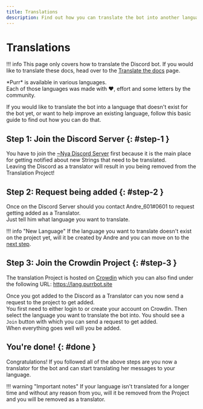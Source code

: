 ```yaml
---
title: Translations
description: Find out how you can translate the bot into another language.
---
```


[discord]: https://purrbot.site/discord
[crowdin]: https://crowdin.com

# Translations

!!! info
    This page only covers how to translate the Discord bot.
    If you would like to translate these docs, head over to the [Translate the docs](translate-docs.md) page.

\*Purr* is available in various languages.  
Each of those languages was made with :heart:, effort and some letters by the community.

If you would like to translate the bot into a language that doesn't exist for the bot yet, or want to help improve an existing language, follow this basic guide to find out how you can do that.

## Step 1: Join the Discord Server {: #step-1 }
You have to join the [~Nya Discord Server][discord] first because it is the main place for getting notified about new Strings that need to be translated.  
Leaving the Discord as a translator will result in you being removed from the Translation Project!

## Step 2: Request being added {: #step-2 }
Once on the Discord Server should you contact Andre_601#0601 to request getting added as a Translator.  
Just tell him what language you want to translate.

!!! info "New Language"
    If the language you want to translate doesn't exist on the project yet, will it be created by Andre and you can move on to the [next step](#step-3).

## Step 3: Join the Crowdin Project {: #step-3 }
The translation Project is hosted on [Crowdin] which you can also find under the following URL: https://lang.purrbot.site

Once you got added to the Discord as a Translator can you now send a request to the project to get added.  
You first need to either login to or create your account on Crowdin. Then select the language you want to translate the bot into. You should see a `Join` button with which you can send a request to get added.  
When everything goes well will you be added.

## You're done! {: #done }
Congratulations! If you followed all of the above steps are you now a translator for the bot and can start translating her messages to your language.

!!! warning "Important notes"
    If your language isn't translated for a longer time and without any reason from you, will it be removed from the Project and you will be removed as a translator.
